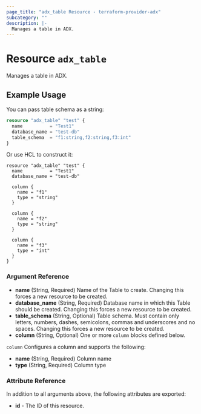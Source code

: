 ```yaml
---
page_title: "adx_table Resource - terraform-provider-adx"
subcategory: ""
description: |-
  Manages a table in ADX.
---
```


# Resource `adx_table`

Manages a table in ADX.

## Example Usage

You can pass table schema as a string:

```terraform
resource "adx_table" "test" {
  name          = "Test1"
  database_name = "test-db"
  table_schema  = "f1:string,f2:string,f3:int"
}
```

Or use HCL to construct it:

```
resource "adx_table" "test" {
  name          = "Test1"
  database_name = "test-db"

  column {
    name = "f1"
    type = "string"
  }

  column {
    name = "f2"
    type = "string"
  }

  column {
    name = "f3"
    type = "int"
  }
}
```

### Argument Reference

- **name** (String, Required) Name of the Table to create. Changing this forces a new resource to be created.
- **database_name** (String, Required) Database name in which this Table should be created. Changing this forces a new resource to be created.
- **table_schema** (String, Optional) Table schema. Must contain only letters, numbers, dashes, semicolons, commas and underscores and no spaces. Changing this forces a new resource to be created.
- **column** (String, Optional) One or more `column` blocks defined below.

`column` Configures a column and supports the following:

- **name** (String, Required) Column name
- **type** (String, Required) Column type

### Attribute Reference

In addition to all arguments above, the following attributes are exported:

- **id** - The ID of this resource.
